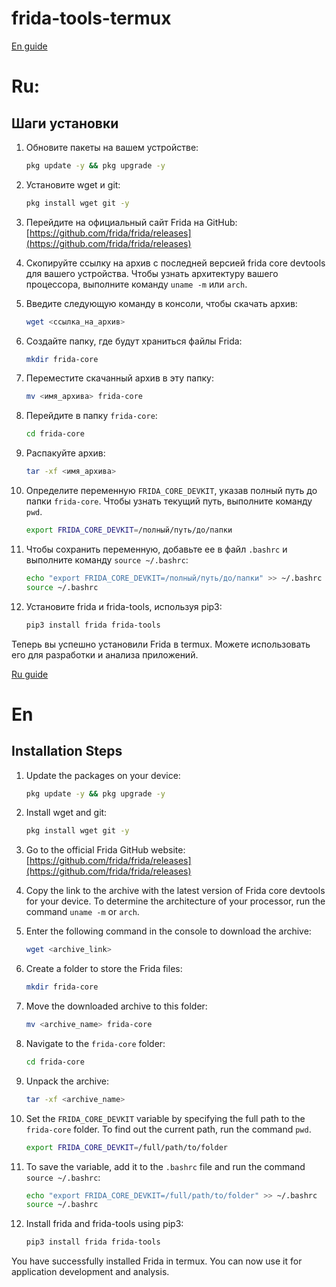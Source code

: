 # frida-tools-termux
<a href="#en">En guide</a>
<a id="ru"></id>
# Ru:
## Шаги установки

1. Обновите пакеты на вашем устройстве:

    ```bash
    pkg update -y && pkg upgrade -y
    ```

2. Установите wget и git:

    ```bash
    pkg install wget git -y
    ```

3. Перейдите на официальный сайт Frida на GitHub: [https://github.com/frida/frida/releases](https://github.com/frida/frida/releases)

4. Скопируйте ссылку на архив с последней версией frida core devtools для вашего устройства. Чтобы узнать архитектуру вашего процессора, выполните команду `uname -m` или `arch`.

5. Введите следующую команду в консоли, чтобы скачать архив:

    ```bash
    wget <ссылка_на_архив>
    ```

6. Создайте папку, где будут храниться файлы Frida:

    ```bash
    mkdir frida-core
    ```

7. Переместите скачанный архив в эту папку:

    ```bash
    mv <имя_архива> frida-core
    ```

8. Перейдите в папку `frida-core`:

    ```bash
    cd frida-core
    ```

9. Распакуйте архив:

    ```bash
    tar -xf <имя_архива>
    ```

10. Определите переменную `FRIDA_CORE_DEVKIT`, указав полный путь до папки `frida-core`. Чтобы узнать текущий путь, выполните команду `pwd`.

    ```bash
    export FRIDA_CORE_DEVKIT=/полный/путь/до/папки
    ```

11. Чтобы сохранить переменную, добавьте ее в файл `.bashrc` и выполните команду `source ~/.bashrc`:

    ```bash
    echo "export FRIDA_CORE_DEVKIT=/полный/путь/до/папки" >> ~/.bashrc
    source ~/.bashrc
    ```

12. Установите frida и frida-tools, используя pip3:

    ```bash
    pip3 install frida frida-tools
    ```

Теперь вы успешно установили Frida в termux. Можете использовать его для разработки и анализа приложений.

<a id="ru"></a>
<a href="en">Ru guide</a>
# En
## Installation Steps

1. Update the packages on your device:

    ```bash
    pkg update -y && pkg upgrade -y
    ```

2. Install wget and git:

    ```bash
    pkg install wget git -y
    ```

3. Go to the official Frida GitHub website: [https://github.com/frida/frida/releases](https://github.com/frida/frida/releases)

4. Copy the link to the archive with the latest version of Frida core devtools for your device. To determine the architecture of your processor, run the command `uname -m` or `arch`.

5. Enter the following command in the console to download the archive:

    ```bash
    wget <archive_link>
    ```

6. Create a folder to store the Frida files:

    ```bash
    mkdir frida-core
    ```

7. Move the downloaded archive to this folder:

    ```bash
    mv <archive_name> frida-core
    ```

8. Navigate to the `frida-core` folder:

    ```bash
    cd frida-core
    ```

9. Unpack the archive:

    ```bash
    tar -xf <archive_name>
    ```

10. Set the `FRIDA_CORE_DEVKIT` variable by specifying the full path to the `frida-core` folder. To find out the current path, run the command `pwd`.

    ```bash
    export FRIDA_CORE_DEVKIT=/full/path/to/folder
    ```

11. To save the variable, add it to the `.bashrc` file and run the command `source ~/.bashrc`:

    ```bash
    echo "export FRIDA_CORE_DEVKIT=/full/path/to/folder" >> ~/.bashrc
    source ~/.bashrc
    ```

12. Install frida and frida-tools using pip3:

    ```bash
    pip3 install frida frida-tools
    ```

You have successfully installed Frida in termux. You can now use it for application development and analysis.
